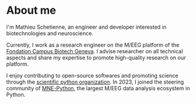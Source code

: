# About me

I'm Mathieu Schetienne, an engineer and developer interested in biotechnologies and
neuroscience.

Currently, I work as a research engineer on the M/EEG platform of the
[Fondation Campus Biotech Geneva](https://hnp.fcbg.ch/). I advise researcher on all
technical aspects and share my expertise to promote high-quality research on our
platform.

I enjoy contributing to open-source softwares and promoting science through the
[scientific python organization](https://scientific-python.org/). In 2023, I joined
the steering community of [MNE-Python](https://mne.tools), the largest M/EEG data
analysis ecosystem in Python.
